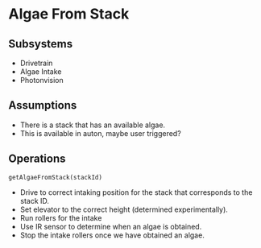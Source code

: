 # Algae From Stack

## Subsystems
* Drivetrain
* Algae Intake
* Photonvision

## Assumptions
* There is a stack that has an available algae.
* This is available in auton, maybe user triggered?

## Operations
`getAlgaeFromStack(stackId)`
* Drive to correct intaking position for the stack that corresponds to the stack ID.
* Set elevator to the correct height (determined experimentally).
* Run rollers for the intake
* Use IR sensor to determine when an algae is obtained.
* Stop the intake rollers once we have obtained an algae.